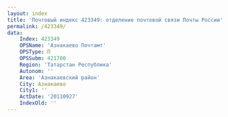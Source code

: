 ```yaml
---
layout: index
title: 'Почтовый индекс 423349: отделение почтовой связи Почты России'
permalink: /423349/
data:
    Index: 423349
    OPSName: 'Азнакаево Почтамт'
    OPSType: П
    OPSSubm: 421700
    Region: 'Татарстан Республика'
    Autonom: ''
    Area: 'Азнакаевский район'
    City: Азнакаево
    City1: ''
    ActDate: '20110927'
    IndexOld: ''
---
```

